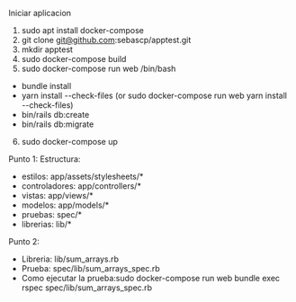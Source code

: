 Iniciar aplicacion
1. sudo apt  install docker-compose
2. git clone git@github.com:sebascp/apptest.git
3. mkdir apptest
4. sudo docker-compose build
5. sudo docker-compose run web /bin/bash
 - bundle install
 - yarn install --check-files (or sudo docker-compose run web yarn install --check-files)
 - bin/rails db:create
 - bin/rails db:migrate
6. sudo docker-compose up

Punto 1:
Estructura: 
- estilos: app/assets/stylesheets/*
- controladores: app/controllers/*
- vistas: app/views/*
- modelos: app/models/*
- pruebas: spec/*
- librerias: lib/*

Punto 2:
- Libreria: lib/sum_arrays.rb
- Prueba: spec/lib/sum_arrays_spec.rb
- Como ejecutar la prueba:sudo docker-compose run web bundle exec rspec spec/lib/sum_arrays_spec.rb

